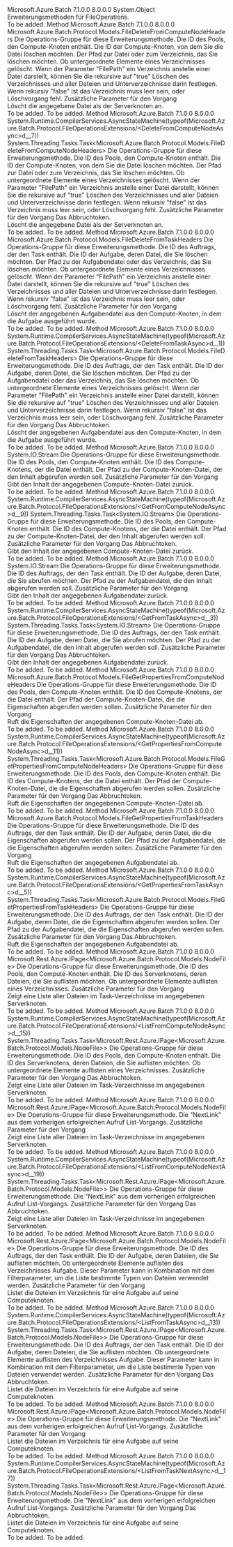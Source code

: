 <Type Name="FileOperationsExtensions" FullName="Microsoft.Azure.Batch.Protocol.FileOperationsExtensions">
  <TypeSignature Language="C#" Value="public static class FileOperationsExtensions" />
  <TypeSignature Language="ILAsm" Value=".class public auto ansi abstract sealed beforefieldinit FileOperationsExtensions extends System.Object" />
  <TypeSignature Language="DocId" Value="T:Microsoft.Azure.Batch.Protocol.FileOperationsExtensions" />
  <TypeSignature Language="VB.NET" Value="Public Module FileOperationsExtensions" />
  <TypeSignature Language="F#" Value="type FileOperationsExtensions = class" />
  <AssemblyInfo>
    <AssemblyName>Microsoft.Azure.Batch</AssemblyName>
    <AssemblyVersion>7.1.0.0</AssemblyVersion>
    <AssemblyVersion>8.0.0.0</AssemblyVersion>
  </AssemblyInfo>
  <Base>
    <BaseTypeName>System.Object</BaseTypeName>
  </Base>
  <Interfaces />
  <Docs>
    <summary>
            Erweiterungsmethoden für FileOperations.
            </summary>
    <remarks>To be added.</remarks>
  </Docs>
  <Members>
    <Member MemberName="DeleteFromComputeNode">
      <MemberSignature Language="C#" Value="public static Microsoft.Azure.Batch.Protocol.Models.FileDeleteFromComputeNodeHeaders DeleteFromComputeNode (this Microsoft.Azure.Batch.Protocol.IFileOperations operations, string poolId, string nodeId, string filePath, Nullable&lt;bool&gt; recursive = null, Microsoft.Azure.Batch.Protocol.Models.FileDeleteFromComputeNodeOptions fileDeleteFromComputeNodeOptions = null);" />
      <MemberSignature Language="ILAsm" Value=".method public static hidebysig class Microsoft.Azure.Batch.Protocol.Models.FileDeleteFromComputeNodeHeaders DeleteFromComputeNode(class Microsoft.Azure.Batch.Protocol.IFileOperations operations, string poolId, string nodeId, string filePath, valuetype System.Nullable`1&lt;bool&gt; recursive, class Microsoft.Azure.Batch.Protocol.Models.FileDeleteFromComputeNodeOptions fileDeleteFromComputeNodeOptions) cil managed" />
      <MemberSignature Language="DocId" Value="M:Microsoft.Azure.Batch.Protocol.FileOperationsExtensions.DeleteFromComputeNode(Microsoft.Azure.Batch.Protocol.IFileOperations,System.String,System.String,System.String,System.Nullable{System.Boolean},Microsoft.Azure.Batch.Protocol.Models.FileDeleteFromComputeNodeOptions)" />
      <MemberSignature Language="F#" Value="static member DeleteFromComputeNode : Microsoft.Azure.Batch.Protocol.IFileOperations * string * string * string * Nullable&lt;bool&gt; * Microsoft.Azure.Batch.Protocol.Models.FileDeleteFromComputeNodeOptions -&gt; Microsoft.Azure.Batch.Protocol.Models.FileDeleteFromComputeNodeHeaders" Usage="Microsoft.Azure.Batch.Protocol.FileOperationsExtensions.DeleteFromComputeNode (operations, poolId, nodeId, filePath, recursive, fileDeleteFromComputeNodeOptions)" />
      <MemberType>Method</MemberType>
      <AssemblyInfo>
        <AssemblyName>Microsoft.Azure.Batch</AssemblyName>
        <AssemblyVersion>7.1.0.0</AssemblyVersion>
        <AssemblyVersion>8.0.0.0</AssemblyVersion>
      </AssemblyInfo>
      <ReturnValue>
        <ReturnType>Microsoft.Azure.Batch.Protocol.Models.FileDeleteFromComputeNodeHeaders</ReturnType>
      </ReturnValue>
      <Parameters>
        <Parameter Name="operations" Type="Microsoft.Azure.Batch.Protocol.IFileOperations" RefType="this" />
        <Parameter Name="poolId" Type="System.String" />
        <Parameter Name="nodeId" Type="System.String" />
        <Parameter Name="filePath" Type="System.String" />
        <Parameter Name="recursive" Type="System.Nullable&lt;System.Boolean&gt;" />
        <Parameter Name="fileDeleteFromComputeNodeOptions" Type="Microsoft.Azure.Batch.Protocol.Models.FileDeleteFromComputeNodeOptions" />
      </Parameters>
      <Docs>
        <param name="operations">
            Die Operations-Gruppe für diese Erweiterungsmethode.
            </param>
        <param name="poolId">
            Die ID des Pools, den Compute-Knoten enthält.
            </param>
        <param name="nodeId">
            Die ID der Compute-Knoten, von dem Sie die Datei löschen möchten.
            </param>
        <param name="filePath">
            Der Pfad zur Datei oder zum Verzeichnis, das Sie löschen möchten.
            </param>
        <param name="recursive">
            Ob untergeordnete Elemente eines Verzeichnisses gelöscht. Wenn der Parameter "FilePath" ein Verzeichnis anstelle einer Datei darstellt, können Sie die rekursive auf "true" Löschen des Verzeichnisses und aller Dateien und Unterverzeichnisse darin festlegen. Wenn rekursiv "false" ist das Verzeichnis muss leer sein, oder Löschvorgang fehl.
            </param>
        <param name="fileDeleteFromComputeNodeOptions">
            Zusätzliche Parameter für den Vorgang
            </param>
        <summary>
            Löscht die angegebene Datei als der Serverknoten an.
            </summary>
        <returns>To be added.</returns>
        <remarks>To be added.</remarks>
      </Docs>
    </Member>
    <Member MemberName="DeleteFromComputeNodeAsync">
      <MemberSignature Language="C#" Value="public static System.Threading.Tasks.Task&lt;Microsoft.Azure.Batch.Protocol.Models.FileDeleteFromComputeNodeHeaders&gt; DeleteFromComputeNodeAsync (this Microsoft.Azure.Batch.Protocol.IFileOperations operations, string poolId, string nodeId, string filePath, Nullable&lt;bool&gt; recursive = null, Microsoft.Azure.Batch.Protocol.Models.FileDeleteFromComputeNodeOptions fileDeleteFromComputeNodeOptions = null, System.Threading.CancellationToken cancellationToken = null);" />
      <MemberSignature Language="ILAsm" Value=".method public static hidebysig class System.Threading.Tasks.Task`1&lt;class Microsoft.Azure.Batch.Protocol.Models.FileDeleteFromComputeNodeHeaders&gt; DeleteFromComputeNodeAsync(class Microsoft.Azure.Batch.Protocol.IFileOperations operations, string poolId, string nodeId, string filePath, valuetype System.Nullable`1&lt;bool&gt; recursive, class Microsoft.Azure.Batch.Protocol.Models.FileDeleteFromComputeNodeOptions fileDeleteFromComputeNodeOptions, valuetype System.Threading.CancellationToken cancellationToken) cil managed" />
      <MemberSignature Language="DocId" Value="M:Microsoft.Azure.Batch.Protocol.FileOperationsExtensions.DeleteFromComputeNodeAsync(Microsoft.Azure.Batch.Protocol.IFileOperations,System.String,System.String,System.String,System.Nullable{System.Boolean},Microsoft.Azure.Batch.Protocol.Models.FileDeleteFromComputeNodeOptions,System.Threading.CancellationToken)" />
      <MemberSignature Language="F#" Value="static member DeleteFromComputeNodeAsync : Microsoft.Azure.Batch.Protocol.IFileOperations * string * string * string * Nullable&lt;bool&gt; * Microsoft.Azure.Batch.Protocol.Models.FileDeleteFromComputeNodeOptions * System.Threading.CancellationToken -&gt; System.Threading.Tasks.Task&lt;Microsoft.Azure.Batch.Protocol.Models.FileDeleteFromComputeNodeHeaders&gt;" Usage="Microsoft.Azure.Batch.Protocol.FileOperationsExtensions.DeleteFromComputeNodeAsync (operations, poolId, nodeId, filePath, recursive, fileDeleteFromComputeNodeOptions, cancellationToken)" />
      <MemberType>Method</MemberType>
      <AssemblyInfo>
        <AssemblyName>Microsoft.Azure.Batch</AssemblyName>
        <AssemblyVersion>7.1.0.0</AssemblyVersion>
        <AssemblyVersion>8.0.0.0</AssemblyVersion>
      </AssemblyInfo>
      <Attributes>
        <Attribute>
          <AttributeName>System.Runtime.CompilerServices.AsyncStateMachine(typeof(Microsoft.Azure.Batch.Protocol.FileOperationsExtensions/&lt;DeleteFromComputeNodeAsync&gt;d__7))</AttributeName>
        </Attribute>
      </Attributes>
      <ReturnValue>
        <ReturnType>System.Threading.Tasks.Task&lt;Microsoft.Azure.Batch.Protocol.Models.FileDeleteFromComputeNodeHeaders&gt;</ReturnType>
      </ReturnValue>
      <Parameters>
        <Parameter Name="operations" Type="Microsoft.Azure.Batch.Protocol.IFileOperations" RefType="this" />
        <Parameter Name="poolId" Type="System.String" />
        <Parameter Name="nodeId" Type="System.String" />
        <Parameter Name="filePath" Type="System.String" />
        <Parameter Name="recursive" Type="System.Nullable&lt;System.Boolean&gt;" />
        <Parameter Name="fileDeleteFromComputeNodeOptions" Type="Microsoft.Azure.Batch.Protocol.Models.FileDeleteFromComputeNodeOptions" />
        <Parameter Name="cancellationToken" Type="System.Threading.CancellationToken" />
      </Parameters>
      <Docs>
        <param name="operations">
            Die Operations-Gruppe für diese Erweiterungsmethode.
            </param>
        <param name="poolId">
            Die ID des Pools, den Compute-Knoten enthält.
            </param>
        <param name="nodeId">
            Die ID der Compute-Knoten, von dem Sie die Datei löschen möchten.
            </param>
        <param name="filePath">
            Der Pfad zur Datei oder zum Verzeichnis, das Sie löschen möchten.
            </param>
        <param name="recursive">
            Ob untergeordnete Elemente eines Verzeichnisses gelöscht. Wenn der Parameter "FilePath" ein Verzeichnis anstelle einer Datei darstellt, können Sie die rekursive auf "true" Löschen des Verzeichnisses und aller Dateien und Unterverzeichnisse darin festlegen. Wenn rekursiv "false" ist das Verzeichnis muss leer sein, oder Löschvorgang fehl.
            </param>
        <param name="fileDeleteFromComputeNodeOptions">
            Zusätzliche Parameter für den Vorgang
            </param>
        <param name="cancellationToken">
            Das Abbruchtoken.
            </param>
        <summary>
            Löscht die angegebene Datei als der Serverknoten an.
            </summary>
        <returns>To be added.</returns>
        <remarks>To be added.</remarks>
      </Docs>
    </Member>
    <Member MemberName="DeleteFromTask">
      <MemberSignature Language="C#" Value="public static Microsoft.Azure.Batch.Protocol.Models.FileDeleteFromTaskHeaders DeleteFromTask (this Microsoft.Azure.Batch.Protocol.IFileOperations operations, string jobId, string taskId, string filePath, Nullable&lt;bool&gt; recursive = null, Microsoft.Azure.Batch.Protocol.Models.FileDeleteFromTaskOptions fileDeleteFromTaskOptions = null);" />
      <MemberSignature Language="ILAsm" Value=".method public static hidebysig class Microsoft.Azure.Batch.Protocol.Models.FileDeleteFromTaskHeaders DeleteFromTask(class Microsoft.Azure.Batch.Protocol.IFileOperations operations, string jobId, string taskId, string filePath, valuetype System.Nullable`1&lt;bool&gt; recursive, class Microsoft.Azure.Batch.Protocol.Models.FileDeleteFromTaskOptions fileDeleteFromTaskOptions) cil managed" />
      <MemberSignature Language="DocId" Value="M:Microsoft.Azure.Batch.Protocol.FileOperationsExtensions.DeleteFromTask(Microsoft.Azure.Batch.Protocol.IFileOperations,System.String,System.String,System.String,System.Nullable{System.Boolean},Microsoft.Azure.Batch.Protocol.Models.FileDeleteFromTaskOptions)" />
      <MemberSignature Language="F#" Value="static member DeleteFromTask : Microsoft.Azure.Batch.Protocol.IFileOperations * string * string * string * Nullable&lt;bool&gt; * Microsoft.Azure.Batch.Protocol.Models.FileDeleteFromTaskOptions -&gt; Microsoft.Azure.Batch.Protocol.Models.FileDeleteFromTaskHeaders" Usage="Microsoft.Azure.Batch.Protocol.FileOperationsExtensions.DeleteFromTask (operations, jobId, taskId, filePath, recursive, fileDeleteFromTaskOptions)" />
      <MemberType>Method</MemberType>
      <AssemblyInfo>
        <AssemblyName>Microsoft.Azure.Batch</AssemblyName>
        <AssemblyVersion>7.1.0.0</AssemblyVersion>
        <AssemblyVersion>8.0.0.0</AssemblyVersion>
      </AssemblyInfo>
      <ReturnValue>
        <ReturnType>Microsoft.Azure.Batch.Protocol.Models.FileDeleteFromTaskHeaders</ReturnType>
      </ReturnValue>
      <Parameters>
        <Parameter Name="operations" Type="Microsoft.Azure.Batch.Protocol.IFileOperations" RefType="this" />
        <Parameter Name="jobId" Type="System.String" />
        <Parameter Name="taskId" Type="System.String" />
        <Parameter Name="filePath" Type="System.String" />
        <Parameter Name="recursive" Type="System.Nullable&lt;System.Boolean&gt;" />
        <Parameter Name="fileDeleteFromTaskOptions" Type="Microsoft.Azure.Batch.Protocol.Models.FileDeleteFromTaskOptions" />
      </Parameters>
      <Docs>
        <param name="operations">
            Die Operations-Gruppe für diese Erweiterungsmethode.
            </param>
        <param name="jobId">
            Die ID des Auftrags, der den Task enthält.
            </param>
        <param name="taskId">
            Die ID der Aufgabe, deren Datei, die Sie löschen möchten.
            </param>
        <param name="filePath">
            Der Pfad zu der Aufgabendatei oder das Verzeichnis, das Sie löschen möchten.
            </param>
        <param name="recursive">
            Ob untergeordnete Elemente eines Verzeichnisses gelöscht. Wenn der Parameter "FilePath" ein Verzeichnis anstelle einer Datei darstellt, können Sie die rekursive auf "true" Löschen des Verzeichnisses und aller Dateien und Unterverzeichnisse darin festlegen. Wenn rekursiv "false" ist das Verzeichnis muss leer sein, oder Löschvorgang fehl.
            </param>
        <param name="fileDeleteFromTaskOptions">
            Zusätzliche Parameter für den Vorgang
            </param>
        <summary>
            Löscht der angegebenen Aufgabendatei aus den Compute-Knoten, in dem die Aufgabe ausgeführt wurde.
            </summary>
        <returns>To be added.</returns>
        <remarks>To be added.</remarks>
      </Docs>
    </Member>
    <Member MemberName="DeleteFromTaskAsync">
      <MemberSignature Language="C#" Value="public static System.Threading.Tasks.Task&lt;Microsoft.Azure.Batch.Protocol.Models.FileDeleteFromTaskHeaders&gt; DeleteFromTaskAsync (this Microsoft.Azure.Batch.Protocol.IFileOperations operations, string jobId, string taskId, string filePath, Nullable&lt;bool&gt; recursive = null, Microsoft.Azure.Batch.Protocol.Models.FileDeleteFromTaskOptions fileDeleteFromTaskOptions = null, System.Threading.CancellationToken cancellationToken = null);" />
      <MemberSignature Language="ILAsm" Value=".method public static hidebysig class System.Threading.Tasks.Task`1&lt;class Microsoft.Azure.Batch.Protocol.Models.FileDeleteFromTaskHeaders&gt; DeleteFromTaskAsync(class Microsoft.Azure.Batch.Protocol.IFileOperations operations, string jobId, string taskId, string filePath, valuetype System.Nullable`1&lt;bool&gt; recursive, class Microsoft.Azure.Batch.Protocol.Models.FileDeleteFromTaskOptions fileDeleteFromTaskOptions, valuetype System.Threading.CancellationToken cancellationToken) cil managed" />
      <MemberSignature Language="DocId" Value="M:Microsoft.Azure.Batch.Protocol.FileOperationsExtensions.DeleteFromTaskAsync(Microsoft.Azure.Batch.Protocol.IFileOperations,System.String,System.String,System.String,System.Nullable{System.Boolean},Microsoft.Azure.Batch.Protocol.Models.FileDeleteFromTaskOptions,System.Threading.CancellationToken)" />
      <MemberSignature Language="F#" Value="static member DeleteFromTaskAsync : Microsoft.Azure.Batch.Protocol.IFileOperations * string * string * string * Nullable&lt;bool&gt; * Microsoft.Azure.Batch.Protocol.Models.FileDeleteFromTaskOptions * System.Threading.CancellationToken -&gt; System.Threading.Tasks.Task&lt;Microsoft.Azure.Batch.Protocol.Models.FileDeleteFromTaskHeaders&gt;" Usage="Microsoft.Azure.Batch.Protocol.FileOperationsExtensions.DeleteFromTaskAsync (operations, jobId, taskId, filePath, recursive, fileDeleteFromTaskOptions, cancellationToken)" />
      <MemberType>Method</MemberType>
      <AssemblyInfo>
        <AssemblyName>Microsoft.Azure.Batch</AssemblyName>
        <AssemblyVersion>7.1.0.0</AssemblyVersion>
        <AssemblyVersion>8.0.0.0</AssemblyVersion>
      </AssemblyInfo>
      <Attributes>
        <Attribute>
          <AttributeName>System.Runtime.CompilerServices.AsyncStateMachine(typeof(Microsoft.Azure.Batch.Protocol.FileOperationsExtensions/&lt;DeleteFromTaskAsync&gt;d__1))</AttributeName>
        </Attribute>
      </Attributes>
      <ReturnValue>
        <ReturnType>System.Threading.Tasks.Task&lt;Microsoft.Azure.Batch.Protocol.Models.FileDeleteFromTaskHeaders&gt;</ReturnType>
      </ReturnValue>
      <Parameters>
        <Parameter Name="operations" Type="Microsoft.Azure.Batch.Protocol.IFileOperations" RefType="this" />
        <Parameter Name="jobId" Type="System.String" />
        <Parameter Name="taskId" Type="System.String" />
        <Parameter Name="filePath" Type="System.String" />
        <Parameter Name="recursive" Type="System.Nullable&lt;System.Boolean&gt;" />
        <Parameter Name="fileDeleteFromTaskOptions" Type="Microsoft.Azure.Batch.Protocol.Models.FileDeleteFromTaskOptions" />
        <Parameter Name="cancellationToken" Type="System.Threading.CancellationToken" />
      </Parameters>
      <Docs>
        <param name="operations">
            Die Operations-Gruppe für diese Erweiterungsmethode.
            </param>
        <param name="jobId">
            Die ID des Auftrags, der den Task enthält.
            </param>
        <param name="taskId">
            Die ID der Aufgabe, deren Datei, die Sie löschen möchten.
            </param>
        <param name="filePath">
            Der Pfad zu der Aufgabendatei oder das Verzeichnis, das Sie löschen möchten.
            </param>
        <param name="recursive">
            Ob untergeordnete Elemente eines Verzeichnisses gelöscht. Wenn der Parameter "FilePath" ein Verzeichnis anstelle einer Datei darstellt, können Sie die rekursive auf "true" Löschen des Verzeichnisses und aller Dateien und Unterverzeichnisse darin festlegen. Wenn rekursiv "false" ist das Verzeichnis muss leer sein, oder Löschvorgang fehl.
            </param>
        <param name="fileDeleteFromTaskOptions">
            Zusätzliche Parameter für den Vorgang
            </param>
        <param name="cancellationToken">
            Das Abbruchtoken.
            </param>
        <summary>
            Löscht der angegebenen Aufgabendatei aus den Compute-Knoten, in dem die Aufgabe ausgeführt wurde.
            </summary>
        <returns>To be added.</returns>
        <remarks>To be added.</remarks>
      </Docs>
    </Member>
    <Member MemberName="GetFromComputeNode">
      <MemberSignature Language="C#" Value="public static System.IO.Stream GetFromComputeNode (this Microsoft.Azure.Batch.Protocol.IFileOperations operations, string poolId, string nodeId, string filePath, Microsoft.Azure.Batch.Protocol.Models.FileGetFromComputeNodeOptions fileGetFromComputeNodeOptions = null);" />
      <MemberSignature Language="ILAsm" Value=".method public static hidebysig class System.IO.Stream GetFromComputeNode(class Microsoft.Azure.Batch.Protocol.IFileOperations operations, string poolId, string nodeId, string filePath, class Microsoft.Azure.Batch.Protocol.Models.FileGetFromComputeNodeOptions fileGetFromComputeNodeOptions) cil managed" />
      <MemberSignature Language="DocId" Value="M:Microsoft.Azure.Batch.Protocol.FileOperationsExtensions.GetFromComputeNode(Microsoft.Azure.Batch.Protocol.IFileOperations,System.String,System.String,System.String,Microsoft.Azure.Batch.Protocol.Models.FileGetFromComputeNodeOptions)" />
      <MemberSignature Language="F#" Value="static member GetFromComputeNode : Microsoft.Azure.Batch.Protocol.IFileOperations * string * string * string * Microsoft.Azure.Batch.Protocol.Models.FileGetFromComputeNodeOptions -&gt; System.IO.Stream" Usage="Microsoft.Azure.Batch.Protocol.FileOperationsExtensions.GetFromComputeNode (operations, poolId, nodeId, filePath, fileGetFromComputeNodeOptions)" />
      <MemberType>Method</MemberType>
      <AssemblyInfo>
        <AssemblyName>Microsoft.Azure.Batch</AssemblyName>
        <AssemblyVersion>7.1.0.0</AssemblyVersion>
        <AssemblyVersion>8.0.0.0</AssemblyVersion>
      </AssemblyInfo>
      <ReturnValue>
        <ReturnType>System.IO.Stream</ReturnType>
      </ReturnValue>
      <Parameters>
        <Parameter Name="operations" Type="Microsoft.Azure.Batch.Protocol.IFileOperations" RefType="this" />
        <Parameter Name="poolId" Type="System.String" />
        <Parameter Name="nodeId" Type="System.String" />
        <Parameter Name="filePath" Type="System.String" />
        <Parameter Name="fileGetFromComputeNodeOptions" Type="Microsoft.Azure.Batch.Protocol.Models.FileGetFromComputeNodeOptions" />
      </Parameters>
      <Docs>
        <param name="operations">
            Die Operations-Gruppe für diese Erweiterungsmethode.
            </param>
        <param name="poolId">
            Die ID des Pools, den Compute-Knoten enthält.
            </param>
        <param name="nodeId">
            Die ID des Compute-Knotens, der die Datei enthält.
            </param>
        <param name="filePath">
            Der Pfad zu der Compute-Knoten-Datei, der den Inhalt abgerufen werden soll.
            </param>
        <param name="fileGetFromComputeNodeOptions">
            Zusätzliche Parameter für den Vorgang
            </param>
        <summary>
            Gibt den Inhalt der angegebenen Compute-Knoten-Datei zurück.
            </summary>
        <returns>To be added.</returns>
        <remarks>To be added.</remarks>
      </Docs>
    </Member>
    <Member MemberName="GetFromComputeNodeAsync">
      <MemberSignature Language="C#" Value="public static System.Threading.Tasks.Task&lt;System.IO.Stream&gt; GetFromComputeNodeAsync (this Microsoft.Azure.Batch.Protocol.IFileOperations operations, string poolId, string nodeId, string filePath, Microsoft.Azure.Batch.Protocol.Models.FileGetFromComputeNodeOptions fileGetFromComputeNodeOptions = null, System.Threading.CancellationToken cancellationToken = null);" />
      <MemberSignature Language="ILAsm" Value=".method public static hidebysig class System.Threading.Tasks.Task`1&lt;class System.IO.Stream&gt; GetFromComputeNodeAsync(class Microsoft.Azure.Batch.Protocol.IFileOperations operations, string poolId, string nodeId, string filePath, class Microsoft.Azure.Batch.Protocol.Models.FileGetFromComputeNodeOptions fileGetFromComputeNodeOptions, valuetype System.Threading.CancellationToken cancellationToken) cil managed" />
      <MemberSignature Language="DocId" Value="M:Microsoft.Azure.Batch.Protocol.FileOperationsExtensions.GetFromComputeNodeAsync(Microsoft.Azure.Batch.Protocol.IFileOperations,System.String,System.String,System.String,Microsoft.Azure.Batch.Protocol.Models.FileGetFromComputeNodeOptions,System.Threading.CancellationToken)" />
      <MemberSignature Language="F#" Value="static member GetFromComputeNodeAsync : Microsoft.Azure.Batch.Protocol.IFileOperations * string * string * string * Microsoft.Azure.Batch.Protocol.Models.FileGetFromComputeNodeOptions * System.Threading.CancellationToken -&gt; System.Threading.Tasks.Task&lt;System.IO.Stream&gt;" Usage="Microsoft.Azure.Batch.Protocol.FileOperationsExtensions.GetFromComputeNodeAsync (operations, poolId, nodeId, filePath, fileGetFromComputeNodeOptions, cancellationToken)" />
      <MemberType>Method</MemberType>
      <AssemblyInfo>
        <AssemblyName>Microsoft.Azure.Batch</AssemblyName>
        <AssemblyVersion>7.1.0.0</AssemblyVersion>
        <AssemblyVersion>8.0.0.0</AssemblyVersion>
      </AssemblyInfo>
      <Attributes>
        <Attribute>
          <AttributeName>System.Runtime.CompilerServices.AsyncStateMachine(typeof(Microsoft.Azure.Batch.Protocol.FileOperationsExtensions/&lt;GetFromComputeNodeAsync&gt;d__9))</AttributeName>
        </Attribute>
      </Attributes>
      <ReturnValue>
        <ReturnType>System.Threading.Tasks.Task&lt;System.IO.Stream&gt;</ReturnType>
      </ReturnValue>
      <Parameters>
        <Parameter Name="operations" Type="Microsoft.Azure.Batch.Protocol.IFileOperations" RefType="this" />
        <Parameter Name="poolId" Type="System.String" />
        <Parameter Name="nodeId" Type="System.String" />
        <Parameter Name="filePath" Type="System.String" />
        <Parameter Name="fileGetFromComputeNodeOptions" Type="Microsoft.Azure.Batch.Protocol.Models.FileGetFromComputeNodeOptions" />
        <Parameter Name="cancellationToken" Type="System.Threading.CancellationToken" />
      </Parameters>
      <Docs>
        <param name="operations">
            Die Operations-Gruppe für diese Erweiterungsmethode.
            </param>
        <param name="poolId">
            Die ID des Pools, den Compute-Knoten enthält.
            </param>
        <param name="nodeId">
            Die ID des Compute-Knotens, der die Datei enthält.
            </param>
        <param name="filePath">
            Der Pfad zu der Compute-Knoten-Datei, der den Inhalt abgerufen werden soll.
            </param>
        <param name="fileGetFromComputeNodeOptions">
            Zusätzliche Parameter für den Vorgang
            </param>
        <param name="cancellationToken">
            Das Abbruchtoken.
            </param>
        <summary>
            Gibt den Inhalt der angegebenen Compute-Knoten-Datei zurück.
            </summary>
        <returns>To be added.</returns>
        <remarks>To be added.</remarks>
      </Docs>
    </Member>
    <Member MemberName="GetFromTask">
      <MemberSignature Language="C#" Value="public static System.IO.Stream GetFromTask (this Microsoft.Azure.Batch.Protocol.IFileOperations operations, string jobId, string taskId, string filePath, Microsoft.Azure.Batch.Protocol.Models.FileGetFromTaskOptions fileGetFromTaskOptions = null);" />
      <MemberSignature Language="ILAsm" Value=".method public static hidebysig class System.IO.Stream GetFromTask(class Microsoft.Azure.Batch.Protocol.IFileOperations operations, string jobId, string taskId, string filePath, class Microsoft.Azure.Batch.Protocol.Models.FileGetFromTaskOptions fileGetFromTaskOptions) cil managed" />
      <MemberSignature Language="DocId" Value="M:Microsoft.Azure.Batch.Protocol.FileOperationsExtensions.GetFromTask(Microsoft.Azure.Batch.Protocol.IFileOperations,System.String,System.String,System.String,Microsoft.Azure.Batch.Protocol.Models.FileGetFromTaskOptions)" />
      <MemberSignature Language="F#" Value="static member GetFromTask : Microsoft.Azure.Batch.Protocol.IFileOperations * string * string * string * Microsoft.Azure.Batch.Protocol.Models.FileGetFromTaskOptions -&gt; System.IO.Stream" Usage="Microsoft.Azure.Batch.Protocol.FileOperationsExtensions.GetFromTask (operations, jobId, taskId, filePath, fileGetFromTaskOptions)" />
      <MemberType>Method</MemberType>
      <AssemblyInfo>
        <AssemblyName>Microsoft.Azure.Batch</AssemblyName>
        <AssemblyVersion>7.1.0.0</AssemblyVersion>
        <AssemblyVersion>8.0.0.0</AssemblyVersion>
      </AssemblyInfo>
      <ReturnValue>
        <ReturnType>System.IO.Stream</ReturnType>
      </ReturnValue>
      <Parameters>
        <Parameter Name="operations" Type="Microsoft.Azure.Batch.Protocol.IFileOperations" RefType="this" />
        <Parameter Name="jobId" Type="System.String" />
        <Parameter Name="taskId" Type="System.String" />
        <Parameter Name="filePath" Type="System.String" />
        <Parameter Name="fileGetFromTaskOptions" Type="Microsoft.Azure.Batch.Protocol.Models.FileGetFromTaskOptions" />
      </Parameters>
      <Docs>
        <param name="operations">
            Die Operations-Gruppe für diese Erweiterungsmethode.
            </param>
        <param name="jobId">
            Die ID des Auftrags, der den Task enthält.
            </param>
        <param name="taskId">
            Die ID der Aufgabe, deren Datei, die Sie abrufen möchten.
            </param>
        <param name="filePath">
            Der Pfad zu der Aufgabendatei, die den Inhalt abgerufen werden soll.
            </param>
        <param name="fileGetFromTaskOptions">
            Zusätzliche Parameter für den Vorgang
            </param>
        <summary>
            Gibt den Inhalt der angegebenen Aufgabendatei zurück.
            </summary>
        <returns>To be added.</returns>
        <remarks>To be added.</remarks>
      </Docs>
    </Member>
    <Member MemberName="GetFromTaskAsync">
      <MemberSignature Language="C#" Value="public static System.Threading.Tasks.Task&lt;System.IO.Stream&gt; GetFromTaskAsync (this Microsoft.Azure.Batch.Protocol.IFileOperations operations, string jobId, string taskId, string filePath, Microsoft.Azure.Batch.Protocol.Models.FileGetFromTaskOptions fileGetFromTaskOptions = null, System.Threading.CancellationToken cancellationToken = null);" />
      <MemberSignature Language="ILAsm" Value=".method public static hidebysig class System.Threading.Tasks.Task`1&lt;class System.IO.Stream&gt; GetFromTaskAsync(class Microsoft.Azure.Batch.Protocol.IFileOperations operations, string jobId, string taskId, string filePath, class Microsoft.Azure.Batch.Protocol.Models.FileGetFromTaskOptions fileGetFromTaskOptions, valuetype System.Threading.CancellationToken cancellationToken) cil managed" />
      <MemberSignature Language="DocId" Value="M:Microsoft.Azure.Batch.Protocol.FileOperationsExtensions.GetFromTaskAsync(Microsoft.Azure.Batch.Protocol.IFileOperations,System.String,System.String,System.String,Microsoft.Azure.Batch.Protocol.Models.FileGetFromTaskOptions,System.Threading.CancellationToken)" />
      <MemberSignature Language="F#" Value="static member GetFromTaskAsync : Microsoft.Azure.Batch.Protocol.IFileOperations * string * string * string * Microsoft.Azure.Batch.Protocol.Models.FileGetFromTaskOptions * System.Threading.CancellationToken -&gt; System.Threading.Tasks.Task&lt;System.IO.Stream&gt;" Usage="Microsoft.Azure.Batch.Protocol.FileOperationsExtensions.GetFromTaskAsync (operations, jobId, taskId, filePath, fileGetFromTaskOptions, cancellationToken)" />
      <MemberType>Method</MemberType>
      <AssemblyInfo>
        <AssemblyName>Microsoft.Azure.Batch</AssemblyName>
        <AssemblyVersion>7.1.0.0</AssemblyVersion>
        <AssemblyVersion>8.0.0.0</AssemblyVersion>
      </AssemblyInfo>
      <Attributes>
        <Attribute>
          <AttributeName>System.Runtime.CompilerServices.AsyncStateMachine(typeof(Microsoft.Azure.Batch.Protocol.FileOperationsExtensions/&lt;GetFromTaskAsync&gt;d__3))</AttributeName>
        </Attribute>
      </Attributes>
      <ReturnValue>
        <ReturnType>System.Threading.Tasks.Task&lt;System.IO.Stream&gt;</ReturnType>
      </ReturnValue>
      <Parameters>
        <Parameter Name="operations" Type="Microsoft.Azure.Batch.Protocol.IFileOperations" RefType="this" />
        <Parameter Name="jobId" Type="System.String" />
        <Parameter Name="taskId" Type="System.String" />
        <Parameter Name="filePath" Type="System.String" />
        <Parameter Name="fileGetFromTaskOptions" Type="Microsoft.Azure.Batch.Protocol.Models.FileGetFromTaskOptions" />
        <Parameter Name="cancellationToken" Type="System.Threading.CancellationToken" />
      </Parameters>
      <Docs>
        <param name="operations">
            Die Operations-Gruppe für diese Erweiterungsmethode.
            </param>
        <param name="jobId">
            Die ID des Auftrags, der den Task enthält.
            </param>
        <param name="taskId">
            Die ID der Aufgabe, deren Datei, die Sie abrufen möchten.
            </param>
        <param name="filePath">
            Der Pfad zu der Aufgabendatei, die den Inhalt abgerufen werden soll.
            </param>
        <param name="fileGetFromTaskOptions">
            Zusätzliche Parameter für den Vorgang
            </param>
        <param name="cancellationToken">
            Das Abbruchtoken.
            </param>
        <summary>
            Gibt den Inhalt der angegebenen Aufgabendatei zurück.
            </summary>
        <returns>To be added.</returns>
        <remarks>To be added.</remarks>
      </Docs>
    </Member>
    <Member MemberName="GetPropertiesFromComputeNode">
      <MemberSignature Language="C#" Value="public static Microsoft.Azure.Batch.Protocol.Models.FileGetPropertiesFromComputeNodeHeaders GetPropertiesFromComputeNode (this Microsoft.Azure.Batch.Protocol.IFileOperations operations, string poolId, string nodeId, string filePath, Microsoft.Azure.Batch.Protocol.Models.FileGetPropertiesFromComputeNodeOptions fileGetPropertiesFromComputeNodeOptions = null);" />
      <MemberSignature Language="ILAsm" Value=".method public static hidebysig class Microsoft.Azure.Batch.Protocol.Models.FileGetPropertiesFromComputeNodeHeaders GetPropertiesFromComputeNode(class Microsoft.Azure.Batch.Protocol.IFileOperations operations, string poolId, string nodeId, string filePath, class Microsoft.Azure.Batch.Protocol.Models.FileGetPropertiesFromComputeNodeOptions fileGetPropertiesFromComputeNodeOptions) cil managed" />
      <MemberSignature Language="DocId" Value="M:Microsoft.Azure.Batch.Protocol.FileOperationsExtensions.GetPropertiesFromComputeNode(Microsoft.Azure.Batch.Protocol.IFileOperations,System.String,System.String,System.String,Microsoft.Azure.Batch.Protocol.Models.FileGetPropertiesFromComputeNodeOptions)" />
      <MemberSignature Language="F#" Value="static member GetPropertiesFromComputeNode : Microsoft.Azure.Batch.Protocol.IFileOperations * string * string * string * Microsoft.Azure.Batch.Protocol.Models.FileGetPropertiesFromComputeNodeOptions -&gt; Microsoft.Azure.Batch.Protocol.Models.FileGetPropertiesFromComputeNodeHeaders" Usage="Microsoft.Azure.Batch.Protocol.FileOperationsExtensions.GetPropertiesFromComputeNode (operations, poolId, nodeId, filePath, fileGetPropertiesFromComputeNodeOptions)" />
      <MemberType>Method</MemberType>
      <AssemblyInfo>
        <AssemblyName>Microsoft.Azure.Batch</AssemblyName>
        <AssemblyVersion>7.1.0.0</AssemblyVersion>
        <AssemblyVersion>8.0.0.0</AssemblyVersion>
      </AssemblyInfo>
      <ReturnValue>
        <ReturnType>Microsoft.Azure.Batch.Protocol.Models.FileGetPropertiesFromComputeNodeHeaders</ReturnType>
      </ReturnValue>
      <Parameters>
        <Parameter Name="operations" Type="Microsoft.Azure.Batch.Protocol.IFileOperations" RefType="this" />
        <Parameter Name="poolId" Type="System.String" />
        <Parameter Name="nodeId" Type="System.String" />
        <Parameter Name="filePath" Type="System.String" />
        <Parameter Name="fileGetPropertiesFromComputeNodeOptions" Type="Microsoft.Azure.Batch.Protocol.Models.FileGetPropertiesFromComputeNodeOptions" />
      </Parameters>
      <Docs>
        <param name="operations">
            Die Operations-Gruppe für diese Erweiterungsmethode.
            </param>
        <param name="poolId">
            Die ID des Pools, den Compute-Knoten enthält.
            </param>
        <param name="nodeId">
            Die ID des Compute-Knotens, der die Datei enthält.
            </param>
        <param name="filePath">
            Der Pfad der Compute-Knoten-Datei, die die Eigenschaften abgerufen werden sollen.
            </param>
        <param name="fileGetPropertiesFromComputeNodeOptions">
            Zusätzliche Parameter für den Vorgang
            </param>
        <summary>
            Ruft die Eigenschaften der angegebenen Compute-Knoten-Datei ab.
            </summary>
        <returns>To be added.</returns>
        <remarks>To be added.</remarks>
      </Docs>
    </Member>
    <Member MemberName="GetPropertiesFromComputeNodeAsync">
      <MemberSignature Language="C#" Value="public static System.Threading.Tasks.Task&lt;Microsoft.Azure.Batch.Protocol.Models.FileGetPropertiesFromComputeNodeHeaders&gt; GetPropertiesFromComputeNodeAsync (this Microsoft.Azure.Batch.Protocol.IFileOperations operations, string poolId, string nodeId, string filePath, Microsoft.Azure.Batch.Protocol.Models.FileGetPropertiesFromComputeNodeOptions fileGetPropertiesFromComputeNodeOptions = null, System.Threading.CancellationToken cancellationToken = null);" />
      <MemberSignature Language="ILAsm" Value=".method public static hidebysig class System.Threading.Tasks.Task`1&lt;class Microsoft.Azure.Batch.Protocol.Models.FileGetPropertiesFromComputeNodeHeaders&gt; GetPropertiesFromComputeNodeAsync(class Microsoft.Azure.Batch.Protocol.IFileOperations operations, string poolId, string nodeId, string filePath, class Microsoft.Azure.Batch.Protocol.Models.FileGetPropertiesFromComputeNodeOptions fileGetPropertiesFromComputeNodeOptions, valuetype System.Threading.CancellationToken cancellationToken) cil managed" />
      <MemberSignature Language="DocId" Value="M:Microsoft.Azure.Batch.Protocol.FileOperationsExtensions.GetPropertiesFromComputeNodeAsync(Microsoft.Azure.Batch.Protocol.IFileOperations,System.String,System.String,System.String,Microsoft.Azure.Batch.Protocol.Models.FileGetPropertiesFromComputeNodeOptions,System.Threading.CancellationToken)" />
      <MemberSignature Language="F#" Value="static member GetPropertiesFromComputeNodeAsync : Microsoft.Azure.Batch.Protocol.IFileOperations * string * string * string * Microsoft.Azure.Batch.Protocol.Models.FileGetPropertiesFromComputeNodeOptions * System.Threading.CancellationToken -&gt; System.Threading.Tasks.Task&lt;Microsoft.Azure.Batch.Protocol.Models.FileGetPropertiesFromComputeNodeHeaders&gt;" Usage="Microsoft.Azure.Batch.Protocol.FileOperationsExtensions.GetPropertiesFromComputeNodeAsync (operations, poolId, nodeId, filePath, fileGetPropertiesFromComputeNodeOptions, cancellationToken)" />
      <MemberType>Method</MemberType>
      <AssemblyInfo>
        <AssemblyName>Microsoft.Azure.Batch</AssemblyName>
        <AssemblyVersion>7.1.0.0</AssemblyVersion>
        <AssemblyVersion>8.0.0.0</AssemblyVersion>
      </AssemblyInfo>
      <Attributes>
        <Attribute>
          <AttributeName>System.Runtime.CompilerServices.AsyncStateMachine(typeof(Microsoft.Azure.Batch.Protocol.FileOperationsExtensions/&lt;GetPropertiesFromComputeNodeAsync&gt;d__11))</AttributeName>
        </Attribute>
      </Attributes>
      <ReturnValue>
        <ReturnType>System.Threading.Tasks.Task&lt;Microsoft.Azure.Batch.Protocol.Models.FileGetPropertiesFromComputeNodeHeaders&gt;</ReturnType>
      </ReturnValue>
      <Parameters>
        <Parameter Name="operations" Type="Microsoft.Azure.Batch.Protocol.IFileOperations" RefType="this" />
        <Parameter Name="poolId" Type="System.String" />
        <Parameter Name="nodeId" Type="System.String" />
        <Parameter Name="filePath" Type="System.String" />
        <Parameter Name="fileGetPropertiesFromComputeNodeOptions" Type="Microsoft.Azure.Batch.Protocol.Models.FileGetPropertiesFromComputeNodeOptions" />
        <Parameter Name="cancellationToken" Type="System.Threading.CancellationToken" />
      </Parameters>
      <Docs>
        <param name="operations">
            Die Operations-Gruppe für diese Erweiterungsmethode.
            </param>
        <param name="poolId">
            Die ID des Pools, den Compute-Knoten enthält.
            </param>
        <param name="nodeId">
            Die ID des Compute-Knotens, der die Datei enthält.
            </param>
        <param name="filePath">
            Der Pfad der Compute-Knoten-Datei, die die Eigenschaften abgerufen werden sollen.
            </param>
        <param name="fileGetPropertiesFromComputeNodeOptions">
            Zusätzliche Parameter für den Vorgang
            </param>
        <param name="cancellationToken">
            Das Abbruchtoken.
            </param>
        <summary>
            Ruft die Eigenschaften der angegebenen Compute-Knoten-Datei ab.
            </summary>
        <returns>To be added.</returns>
        <remarks>To be added.</remarks>
      </Docs>
    </Member>
    <Member MemberName="GetPropertiesFromTask">
      <MemberSignature Language="C#" Value="public static Microsoft.Azure.Batch.Protocol.Models.FileGetPropertiesFromTaskHeaders GetPropertiesFromTask (this Microsoft.Azure.Batch.Protocol.IFileOperations operations, string jobId, string taskId, string filePath, Microsoft.Azure.Batch.Protocol.Models.FileGetPropertiesFromTaskOptions fileGetPropertiesFromTaskOptions = null);" />
      <MemberSignature Language="ILAsm" Value=".method public static hidebysig class Microsoft.Azure.Batch.Protocol.Models.FileGetPropertiesFromTaskHeaders GetPropertiesFromTask(class Microsoft.Azure.Batch.Protocol.IFileOperations operations, string jobId, string taskId, string filePath, class Microsoft.Azure.Batch.Protocol.Models.FileGetPropertiesFromTaskOptions fileGetPropertiesFromTaskOptions) cil managed" />
      <MemberSignature Language="DocId" Value="M:Microsoft.Azure.Batch.Protocol.FileOperationsExtensions.GetPropertiesFromTask(Microsoft.Azure.Batch.Protocol.IFileOperations,System.String,System.String,System.String,Microsoft.Azure.Batch.Protocol.Models.FileGetPropertiesFromTaskOptions)" />
      <MemberSignature Language="F#" Value="static member GetPropertiesFromTask : Microsoft.Azure.Batch.Protocol.IFileOperations * string * string * string * Microsoft.Azure.Batch.Protocol.Models.FileGetPropertiesFromTaskOptions -&gt; Microsoft.Azure.Batch.Protocol.Models.FileGetPropertiesFromTaskHeaders" Usage="Microsoft.Azure.Batch.Protocol.FileOperationsExtensions.GetPropertiesFromTask (operations, jobId, taskId, filePath, fileGetPropertiesFromTaskOptions)" />
      <MemberType>Method</MemberType>
      <AssemblyInfo>
        <AssemblyName>Microsoft.Azure.Batch</AssemblyName>
        <AssemblyVersion>7.1.0.0</AssemblyVersion>
        <AssemblyVersion>8.0.0.0</AssemblyVersion>
      </AssemblyInfo>
      <ReturnValue>
        <ReturnType>Microsoft.Azure.Batch.Protocol.Models.FileGetPropertiesFromTaskHeaders</ReturnType>
      </ReturnValue>
      <Parameters>
        <Parameter Name="operations" Type="Microsoft.Azure.Batch.Protocol.IFileOperations" RefType="this" />
        <Parameter Name="jobId" Type="System.String" />
        <Parameter Name="taskId" Type="System.String" />
        <Parameter Name="filePath" Type="System.String" />
        <Parameter Name="fileGetPropertiesFromTaskOptions" Type="Microsoft.Azure.Batch.Protocol.Models.FileGetPropertiesFromTaskOptions" />
      </Parameters>
      <Docs>
        <param name="operations">
            Die Operations-Gruppe für diese Erweiterungsmethode.
            </param>
        <param name="jobId">
            Die ID des Auftrags, der den Task enthält.
            </param>
        <param name="taskId">
            Die ID der Aufgabe, deren Datei, die die Eigenschaften abgerufen werden sollen.
            </param>
        <param name="filePath">
            Der Pfad zu der Aufgabendatei, die die Eigenschaften abgerufen werden sollen.
            </param>
        <param name="fileGetPropertiesFromTaskOptions">
            Zusätzliche Parameter für den Vorgang
            </param>
        <summary>
            Ruft die Eigenschaften der angegebenen Aufgabendatei ab.
            </summary>
        <returns>To be added.</returns>
        <remarks>To be added.</remarks>
      </Docs>
    </Member>
    <Member MemberName="GetPropertiesFromTaskAsync">
      <MemberSignature Language="C#" Value="public static System.Threading.Tasks.Task&lt;Microsoft.Azure.Batch.Protocol.Models.FileGetPropertiesFromTaskHeaders&gt; GetPropertiesFromTaskAsync (this Microsoft.Azure.Batch.Protocol.IFileOperations operations, string jobId, string taskId, string filePath, Microsoft.Azure.Batch.Protocol.Models.FileGetPropertiesFromTaskOptions fileGetPropertiesFromTaskOptions = null, System.Threading.CancellationToken cancellationToken = null);" />
      <MemberSignature Language="ILAsm" Value=".method public static hidebysig class System.Threading.Tasks.Task`1&lt;class Microsoft.Azure.Batch.Protocol.Models.FileGetPropertiesFromTaskHeaders&gt; GetPropertiesFromTaskAsync(class Microsoft.Azure.Batch.Protocol.IFileOperations operations, string jobId, string taskId, string filePath, class Microsoft.Azure.Batch.Protocol.Models.FileGetPropertiesFromTaskOptions fileGetPropertiesFromTaskOptions, valuetype System.Threading.CancellationToken cancellationToken) cil managed" />
      <MemberSignature Language="DocId" Value="M:Microsoft.Azure.Batch.Protocol.FileOperationsExtensions.GetPropertiesFromTaskAsync(Microsoft.Azure.Batch.Protocol.IFileOperations,System.String,System.String,System.String,Microsoft.Azure.Batch.Protocol.Models.FileGetPropertiesFromTaskOptions,System.Threading.CancellationToken)" />
      <MemberSignature Language="F#" Value="static member GetPropertiesFromTaskAsync : Microsoft.Azure.Batch.Protocol.IFileOperations * string * string * string * Microsoft.Azure.Batch.Protocol.Models.FileGetPropertiesFromTaskOptions * System.Threading.CancellationToken -&gt; System.Threading.Tasks.Task&lt;Microsoft.Azure.Batch.Protocol.Models.FileGetPropertiesFromTaskHeaders&gt;" Usage="Microsoft.Azure.Batch.Protocol.FileOperationsExtensions.GetPropertiesFromTaskAsync (operations, jobId, taskId, filePath, fileGetPropertiesFromTaskOptions, cancellationToken)" />
      <MemberType>Method</MemberType>
      <AssemblyInfo>
        <AssemblyName>Microsoft.Azure.Batch</AssemblyName>
        <AssemblyVersion>7.1.0.0</AssemblyVersion>
        <AssemblyVersion>8.0.0.0</AssemblyVersion>
      </AssemblyInfo>
      <Attributes>
        <Attribute>
          <AttributeName>System.Runtime.CompilerServices.AsyncStateMachine(typeof(Microsoft.Azure.Batch.Protocol.FileOperationsExtensions/&lt;GetPropertiesFromTaskAsync&gt;d__5))</AttributeName>
        </Attribute>
      </Attributes>
      <ReturnValue>
        <ReturnType>System.Threading.Tasks.Task&lt;Microsoft.Azure.Batch.Protocol.Models.FileGetPropertiesFromTaskHeaders&gt;</ReturnType>
      </ReturnValue>
      <Parameters>
        <Parameter Name="operations" Type="Microsoft.Azure.Batch.Protocol.IFileOperations" RefType="this" />
        <Parameter Name="jobId" Type="System.String" />
        <Parameter Name="taskId" Type="System.String" />
        <Parameter Name="filePath" Type="System.String" />
        <Parameter Name="fileGetPropertiesFromTaskOptions" Type="Microsoft.Azure.Batch.Protocol.Models.FileGetPropertiesFromTaskOptions" />
        <Parameter Name="cancellationToken" Type="System.Threading.CancellationToken" />
      </Parameters>
      <Docs>
        <param name="operations">
            Die Operations-Gruppe für diese Erweiterungsmethode.
            </param>
        <param name="jobId">
            Die ID des Auftrags, der den Task enthält.
            </param>
        <param name="taskId">
            Die ID der Aufgabe, deren Datei, die die Eigenschaften abgerufen werden sollen.
            </param>
        <param name="filePath">
            Der Pfad zu der Aufgabendatei, die die Eigenschaften abgerufen werden sollen.
            </param>
        <param name="fileGetPropertiesFromTaskOptions">
            Zusätzliche Parameter für den Vorgang
            </param>
        <param name="cancellationToken">
            Das Abbruchtoken.
            </param>
        <summary>
            Ruft die Eigenschaften der angegebenen Aufgabendatei ab.
            </summary>
        <returns>To be added.</returns>
        <remarks>To be added.</remarks>
      </Docs>
    </Member>
    <Member MemberName="ListFromComputeNode">
      <MemberSignature Language="C#" Value="public static Microsoft.Rest.Azure.IPage&lt;Microsoft.Azure.Batch.Protocol.Models.NodeFile&gt; ListFromComputeNode (this Microsoft.Azure.Batch.Protocol.IFileOperations operations, string poolId, string nodeId, Nullable&lt;bool&gt; recursive = null, Microsoft.Azure.Batch.Protocol.Models.FileListFromComputeNodeOptions fileListFromComputeNodeOptions = null);" />
      <MemberSignature Language="ILAsm" Value=".method public static hidebysig class Microsoft.Rest.Azure.IPage`1&lt;class Microsoft.Azure.Batch.Protocol.Models.NodeFile&gt; ListFromComputeNode(class Microsoft.Azure.Batch.Protocol.IFileOperations operations, string poolId, string nodeId, valuetype System.Nullable`1&lt;bool&gt; recursive, class Microsoft.Azure.Batch.Protocol.Models.FileListFromComputeNodeOptions fileListFromComputeNodeOptions) cil managed" />
      <MemberSignature Language="DocId" Value="M:Microsoft.Azure.Batch.Protocol.FileOperationsExtensions.ListFromComputeNode(Microsoft.Azure.Batch.Protocol.IFileOperations,System.String,System.String,System.Nullable{System.Boolean},Microsoft.Azure.Batch.Protocol.Models.FileListFromComputeNodeOptions)" />
      <MemberSignature Language="F#" Value="static member ListFromComputeNode : Microsoft.Azure.Batch.Protocol.IFileOperations * string * string * Nullable&lt;bool&gt; * Microsoft.Azure.Batch.Protocol.Models.FileListFromComputeNodeOptions -&gt; Microsoft.Rest.Azure.IPage&lt;Microsoft.Azure.Batch.Protocol.Models.NodeFile&gt;" Usage="Microsoft.Azure.Batch.Protocol.FileOperationsExtensions.ListFromComputeNode (operations, poolId, nodeId, recursive, fileListFromComputeNodeOptions)" />
      <MemberType>Method</MemberType>
      <AssemblyInfo>
        <AssemblyName>Microsoft.Azure.Batch</AssemblyName>
        <AssemblyVersion>7.1.0.0</AssemblyVersion>
        <AssemblyVersion>8.0.0.0</AssemblyVersion>
      </AssemblyInfo>
      <ReturnValue>
        <ReturnType>Microsoft.Rest.Azure.IPage&lt;Microsoft.Azure.Batch.Protocol.Models.NodeFile&gt;</ReturnType>
      </ReturnValue>
      <Parameters>
        <Parameter Name="operations" Type="Microsoft.Azure.Batch.Protocol.IFileOperations" RefType="this" />
        <Parameter Name="poolId" Type="System.String" />
        <Parameter Name="nodeId" Type="System.String" />
        <Parameter Name="recursive" Type="System.Nullable&lt;System.Boolean&gt;" />
        <Parameter Name="fileListFromComputeNodeOptions" Type="Microsoft.Azure.Batch.Protocol.Models.FileListFromComputeNodeOptions" />
      </Parameters>
      <Docs>
        <param name="operations">
            Die Operations-Gruppe für diese Erweiterungsmethode.
            </param>
        <param name="poolId">
            Die ID des Pools, den Compute-Knoten enthält.
            </param>
        <param name="nodeId">
            Die ID des Serverknotens, deren Dateien, die Sie auflisten möchten.
            </param>
        <param name="recursive">
            Ob untergeordnete Elemente auflisten eines Verzeichnisses.
            </param>
        <param name="fileListFromComputeNodeOptions">
            Zusätzliche Parameter für den Vorgang
            </param>
        <summary>
            Zeigt eine Liste aller Dateien im Task-Verzeichnisse im angegebenen Serverknoten.
            </summary>
        <returns>To be added.</returns>
        <remarks>To be added.</remarks>
      </Docs>
    </Member>
    <Member MemberName="ListFromComputeNodeAsync">
      <MemberSignature Language="C#" Value="public static System.Threading.Tasks.Task&lt;Microsoft.Rest.Azure.IPage&lt;Microsoft.Azure.Batch.Protocol.Models.NodeFile&gt;&gt; ListFromComputeNodeAsync (this Microsoft.Azure.Batch.Protocol.IFileOperations operations, string poolId, string nodeId, Nullable&lt;bool&gt; recursive = null, Microsoft.Azure.Batch.Protocol.Models.FileListFromComputeNodeOptions fileListFromComputeNodeOptions = null, System.Threading.CancellationToken cancellationToken = null);" />
      <MemberSignature Language="ILAsm" Value=".method public static hidebysig class System.Threading.Tasks.Task`1&lt;class Microsoft.Rest.Azure.IPage`1&lt;class Microsoft.Azure.Batch.Protocol.Models.NodeFile&gt;&gt; ListFromComputeNodeAsync(class Microsoft.Azure.Batch.Protocol.IFileOperations operations, string poolId, string nodeId, valuetype System.Nullable`1&lt;bool&gt; recursive, class Microsoft.Azure.Batch.Protocol.Models.FileListFromComputeNodeOptions fileListFromComputeNodeOptions, valuetype System.Threading.CancellationToken cancellationToken) cil managed" />
      <MemberSignature Language="DocId" Value="M:Microsoft.Azure.Batch.Protocol.FileOperationsExtensions.ListFromComputeNodeAsync(Microsoft.Azure.Batch.Protocol.IFileOperations,System.String,System.String,System.Nullable{System.Boolean},Microsoft.Azure.Batch.Protocol.Models.FileListFromComputeNodeOptions,System.Threading.CancellationToken)" />
      <MemberSignature Language="F#" Value="static member ListFromComputeNodeAsync : Microsoft.Azure.Batch.Protocol.IFileOperations * string * string * Nullable&lt;bool&gt; * Microsoft.Azure.Batch.Protocol.Models.FileListFromComputeNodeOptions * System.Threading.CancellationToken -&gt; System.Threading.Tasks.Task&lt;Microsoft.Rest.Azure.IPage&lt;Microsoft.Azure.Batch.Protocol.Models.NodeFile&gt;&gt;" Usage="Microsoft.Azure.Batch.Protocol.FileOperationsExtensions.ListFromComputeNodeAsync (operations, poolId, nodeId, recursive, fileListFromComputeNodeOptions, cancellationToken)" />
      <MemberType>Method</MemberType>
      <AssemblyInfo>
        <AssemblyName>Microsoft.Azure.Batch</AssemblyName>
        <AssemblyVersion>7.1.0.0</AssemblyVersion>
        <AssemblyVersion>8.0.0.0</AssemblyVersion>
      </AssemblyInfo>
      <Attributes>
        <Attribute>
          <AttributeName>System.Runtime.CompilerServices.AsyncStateMachine(typeof(Microsoft.Azure.Batch.Protocol.FileOperationsExtensions/&lt;ListFromComputeNodeAsync&gt;d__15))</AttributeName>
        </Attribute>
      </Attributes>
      <ReturnValue>
        <ReturnType>System.Threading.Tasks.Task&lt;Microsoft.Rest.Azure.IPage&lt;Microsoft.Azure.Batch.Protocol.Models.NodeFile&gt;&gt;</ReturnType>
      </ReturnValue>
      <Parameters>
        <Parameter Name="operations" Type="Microsoft.Azure.Batch.Protocol.IFileOperations" RefType="this" />
        <Parameter Name="poolId" Type="System.String" />
        <Parameter Name="nodeId" Type="System.String" />
        <Parameter Name="recursive" Type="System.Nullable&lt;System.Boolean&gt;" />
        <Parameter Name="fileListFromComputeNodeOptions" Type="Microsoft.Azure.Batch.Protocol.Models.FileListFromComputeNodeOptions" />
        <Parameter Name="cancellationToken" Type="System.Threading.CancellationToken" />
      </Parameters>
      <Docs>
        <param name="operations">
            Die Operations-Gruppe für diese Erweiterungsmethode.
            </param>
        <param name="poolId">
            Die ID des Pools, den Compute-Knoten enthält.
            </param>
        <param name="nodeId">
            Die ID des Serverknotens, deren Dateien, die Sie auflisten möchten.
            </param>
        <param name="recursive">
            Ob untergeordnete Elemente auflisten eines Verzeichnisses.
            </param>
        <param name="fileListFromComputeNodeOptions">
            Zusätzliche Parameter für den Vorgang
            </param>
        <param name="cancellationToken">
            Das Abbruchtoken.
            </param>
        <summary>
            Zeigt eine Liste aller Dateien im Task-Verzeichnisse im angegebenen Serverknoten.
            </summary>
        <returns>To be added.</returns>
        <remarks>To be added.</remarks>
      </Docs>
    </Member>
    <Member MemberName="ListFromComputeNodeNext">
      <MemberSignature Language="C#" Value="public static Microsoft.Rest.Azure.IPage&lt;Microsoft.Azure.Batch.Protocol.Models.NodeFile&gt; ListFromComputeNodeNext (this Microsoft.Azure.Batch.Protocol.IFileOperations operations, string nextPageLink, Microsoft.Azure.Batch.Protocol.Models.FileListFromComputeNodeNextOptions fileListFromComputeNodeNextOptions = null);" />
      <MemberSignature Language="ILAsm" Value=".method public static hidebysig class Microsoft.Rest.Azure.IPage`1&lt;class Microsoft.Azure.Batch.Protocol.Models.NodeFile&gt; ListFromComputeNodeNext(class Microsoft.Azure.Batch.Protocol.IFileOperations operations, string nextPageLink, class Microsoft.Azure.Batch.Protocol.Models.FileListFromComputeNodeNextOptions fileListFromComputeNodeNextOptions) cil managed" />
      <MemberSignature Language="DocId" Value="M:Microsoft.Azure.Batch.Protocol.FileOperationsExtensions.ListFromComputeNodeNext(Microsoft.Azure.Batch.Protocol.IFileOperations,System.String,Microsoft.Azure.Batch.Protocol.Models.FileListFromComputeNodeNextOptions)" />
      <MemberSignature Language="F#" Value="static member ListFromComputeNodeNext : Microsoft.Azure.Batch.Protocol.IFileOperations * string * Microsoft.Azure.Batch.Protocol.Models.FileListFromComputeNodeNextOptions -&gt; Microsoft.Rest.Azure.IPage&lt;Microsoft.Azure.Batch.Protocol.Models.NodeFile&gt;" Usage="Microsoft.Azure.Batch.Protocol.FileOperationsExtensions.ListFromComputeNodeNext (operations, nextPageLink, fileListFromComputeNodeNextOptions)" />
      <MemberType>Method</MemberType>
      <AssemblyInfo>
        <AssemblyName>Microsoft.Azure.Batch</AssemblyName>
        <AssemblyVersion>7.1.0.0</AssemblyVersion>
        <AssemblyVersion>8.0.0.0</AssemblyVersion>
      </AssemblyInfo>
      <ReturnValue>
        <ReturnType>Microsoft.Rest.Azure.IPage&lt;Microsoft.Azure.Batch.Protocol.Models.NodeFile&gt;</ReturnType>
      </ReturnValue>
      <Parameters>
        <Parameter Name="operations" Type="Microsoft.Azure.Batch.Protocol.IFileOperations" RefType="this" />
        <Parameter Name="nextPageLink" Type="System.String" />
        <Parameter Name="fileListFromComputeNodeNextOptions" Type="Microsoft.Azure.Batch.Protocol.Models.FileListFromComputeNodeNextOptions" />
      </Parameters>
      <Docs>
        <param name="operations">
            Die Operations-Gruppe für diese Erweiterungsmethode.
            </param>
        <param name="nextPageLink">
            Die "NextLink" aus dem vorherigen erfolgreichen Aufruf List-Vorgangs.
            </param>
        <param name="fileListFromComputeNodeNextOptions">
            Zusätzliche Parameter für den Vorgang
            </param>
        <summary>
            Zeigt eine Liste aller Dateien im Task-Verzeichnisse im angegebenen Serverknoten.
            </summary>
        <returns>To be added.</returns>
        <remarks>To be added.</remarks>
      </Docs>
    </Member>
    <Member MemberName="ListFromComputeNodeNextAsync">
      <MemberSignature Language="C#" Value="public static System.Threading.Tasks.Task&lt;Microsoft.Rest.Azure.IPage&lt;Microsoft.Azure.Batch.Protocol.Models.NodeFile&gt;&gt; ListFromComputeNodeNextAsync (this Microsoft.Azure.Batch.Protocol.IFileOperations operations, string nextPageLink, Microsoft.Azure.Batch.Protocol.Models.FileListFromComputeNodeNextOptions fileListFromComputeNodeNextOptions = null, System.Threading.CancellationToken cancellationToken = null);" />
      <MemberSignature Language="ILAsm" Value=".method public static hidebysig class System.Threading.Tasks.Task`1&lt;class Microsoft.Rest.Azure.IPage`1&lt;class Microsoft.Azure.Batch.Protocol.Models.NodeFile&gt;&gt; ListFromComputeNodeNextAsync(class Microsoft.Azure.Batch.Protocol.IFileOperations operations, string nextPageLink, class Microsoft.Azure.Batch.Protocol.Models.FileListFromComputeNodeNextOptions fileListFromComputeNodeNextOptions, valuetype System.Threading.CancellationToken cancellationToken) cil managed" />
      <MemberSignature Language="DocId" Value="M:Microsoft.Azure.Batch.Protocol.FileOperationsExtensions.ListFromComputeNodeNextAsync(Microsoft.Azure.Batch.Protocol.IFileOperations,System.String,Microsoft.Azure.Batch.Protocol.Models.FileListFromComputeNodeNextOptions,System.Threading.CancellationToken)" />
      <MemberSignature Language="F#" Value="static member ListFromComputeNodeNextAsync : Microsoft.Azure.Batch.Protocol.IFileOperations * string * Microsoft.Azure.Batch.Protocol.Models.FileListFromComputeNodeNextOptions * System.Threading.CancellationToken -&gt; System.Threading.Tasks.Task&lt;Microsoft.Rest.Azure.IPage&lt;Microsoft.Azure.Batch.Protocol.Models.NodeFile&gt;&gt;" Usage="Microsoft.Azure.Batch.Protocol.FileOperationsExtensions.ListFromComputeNodeNextAsync (operations, nextPageLink, fileListFromComputeNodeNextOptions, cancellationToken)" />
      <MemberType>Method</MemberType>
      <AssemblyInfo>
        <AssemblyName>Microsoft.Azure.Batch</AssemblyName>
        <AssemblyVersion>7.1.0.0</AssemblyVersion>
        <AssemblyVersion>8.0.0.0</AssemblyVersion>
      </AssemblyInfo>
      <Attributes>
        <Attribute>
          <AttributeName>System.Runtime.CompilerServices.AsyncStateMachine(typeof(Microsoft.Azure.Batch.Protocol.FileOperationsExtensions/&lt;ListFromComputeNodeNextAsync&gt;d__19))</AttributeName>
        </Attribute>
      </Attributes>
      <ReturnValue>
        <ReturnType>System.Threading.Tasks.Task&lt;Microsoft.Rest.Azure.IPage&lt;Microsoft.Azure.Batch.Protocol.Models.NodeFile&gt;&gt;</ReturnType>
      </ReturnValue>
      <Parameters>
        <Parameter Name="operations" Type="Microsoft.Azure.Batch.Protocol.IFileOperations" RefType="this" />
        <Parameter Name="nextPageLink" Type="System.String" />
        <Parameter Name="fileListFromComputeNodeNextOptions" Type="Microsoft.Azure.Batch.Protocol.Models.FileListFromComputeNodeNextOptions" />
        <Parameter Name="cancellationToken" Type="System.Threading.CancellationToken" />
      </Parameters>
      <Docs>
        <param name="operations">
            Die Operations-Gruppe für diese Erweiterungsmethode.
            </param>
        <param name="nextPageLink">
            Die "NextLink" aus dem vorherigen erfolgreichen Aufruf List-Vorgangs.
            </param>
        <param name="fileListFromComputeNodeNextOptions">
            Zusätzliche Parameter für den Vorgang
            </param>
        <param name="cancellationToken">
            Das Abbruchtoken.
            </param>
        <summary>
            Zeigt eine Liste aller Dateien im Task-Verzeichnisse im angegebenen Serverknoten.
            </summary>
        <returns>To be added.</returns>
        <remarks>To be added.</remarks>
      </Docs>
    </Member>
    <Member MemberName="ListFromTask">
      <MemberSignature Language="C#" Value="public static Microsoft.Rest.Azure.IPage&lt;Microsoft.Azure.Batch.Protocol.Models.NodeFile&gt; ListFromTask (this Microsoft.Azure.Batch.Protocol.IFileOperations operations, string jobId, string taskId, Nullable&lt;bool&gt; recursive = null, Microsoft.Azure.Batch.Protocol.Models.FileListFromTaskOptions fileListFromTaskOptions = null);" />
      <MemberSignature Language="ILAsm" Value=".method public static hidebysig class Microsoft.Rest.Azure.IPage`1&lt;class Microsoft.Azure.Batch.Protocol.Models.NodeFile&gt; ListFromTask(class Microsoft.Azure.Batch.Protocol.IFileOperations operations, string jobId, string taskId, valuetype System.Nullable`1&lt;bool&gt; recursive, class Microsoft.Azure.Batch.Protocol.Models.FileListFromTaskOptions fileListFromTaskOptions) cil managed" />
      <MemberSignature Language="DocId" Value="M:Microsoft.Azure.Batch.Protocol.FileOperationsExtensions.ListFromTask(Microsoft.Azure.Batch.Protocol.IFileOperations,System.String,System.String,System.Nullable{System.Boolean},Microsoft.Azure.Batch.Protocol.Models.FileListFromTaskOptions)" />
      <MemberSignature Language="F#" Value="static member ListFromTask : Microsoft.Azure.Batch.Protocol.IFileOperations * string * string * Nullable&lt;bool&gt; * Microsoft.Azure.Batch.Protocol.Models.FileListFromTaskOptions -&gt; Microsoft.Rest.Azure.IPage&lt;Microsoft.Azure.Batch.Protocol.Models.NodeFile&gt;" Usage="Microsoft.Azure.Batch.Protocol.FileOperationsExtensions.ListFromTask (operations, jobId, taskId, recursive, fileListFromTaskOptions)" />
      <MemberType>Method</MemberType>
      <AssemblyInfo>
        <AssemblyName>Microsoft.Azure.Batch</AssemblyName>
        <AssemblyVersion>7.1.0.0</AssemblyVersion>
        <AssemblyVersion>8.0.0.0</AssemblyVersion>
      </AssemblyInfo>
      <ReturnValue>
        <ReturnType>Microsoft.Rest.Azure.IPage&lt;Microsoft.Azure.Batch.Protocol.Models.NodeFile&gt;</ReturnType>
      </ReturnValue>
      <Parameters>
        <Parameter Name="operations" Type="Microsoft.Azure.Batch.Protocol.IFileOperations" RefType="this" />
        <Parameter Name="jobId" Type="System.String" />
        <Parameter Name="taskId" Type="System.String" />
        <Parameter Name="recursive" Type="System.Nullable&lt;System.Boolean&gt;" />
        <Parameter Name="fileListFromTaskOptions" Type="Microsoft.Azure.Batch.Protocol.Models.FileListFromTaskOptions" />
      </Parameters>
      <Docs>
        <param name="operations">
            Die Operations-Gruppe für diese Erweiterungsmethode.
            </param>
        <param name="jobId">
            Die ID des Auftrags, der den Task enthält.
            </param>
        <param name="taskId">
            Die ID der Aufgabe, deren Dateien, die Sie auflisten möchten.
            </param>
        <param name="recursive">
            Ob untergeordnete Elemente auflisten des Verzeichnisses Aufgabe. Dieser Parameter kann in Kombination mit dem Filterparameter, um die Liste bestimmte Typen von Dateien verwendet werden.
            </param>
        <param name="fileListFromTaskOptions">
            Zusätzliche Parameter für den Vorgang
            </param>
        <summary>
            Listet die Dateien im Verzeichnis für eine Aufgabe auf seine Computeknoten.
            </summary>
        <returns>To be added.</returns>
        <remarks>To be added.</remarks>
      </Docs>
    </Member>
    <Member MemberName="ListFromTaskAsync">
      <MemberSignature Language="C#" Value="public static System.Threading.Tasks.Task&lt;Microsoft.Rest.Azure.IPage&lt;Microsoft.Azure.Batch.Protocol.Models.NodeFile&gt;&gt; ListFromTaskAsync (this Microsoft.Azure.Batch.Protocol.IFileOperations operations, string jobId, string taskId, Nullable&lt;bool&gt; recursive = null, Microsoft.Azure.Batch.Protocol.Models.FileListFromTaskOptions fileListFromTaskOptions = null, System.Threading.CancellationToken cancellationToken = null);" />
      <MemberSignature Language="ILAsm" Value=".method public static hidebysig class System.Threading.Tasks.Task`1&lt;class Microsoft.Rest.Azure.IPage`1&lt;class Microsoft.Azure.Batch.Protocol.Models.NodeFile&gt;&gt; ListFromTaskAsync(class Microsoft.Azure.Batch.Protocol.IFileOperations operations, string jobId, string taskId, valuetype System.Nullable`1&lt;bool&gt; recursive, class Microsoft.Azure.Batch.Protocol.Models.FileListFromTaskOptions fileListFromTaskOptions, valuetype System.Threading.CancellationToken cancellationToken) cil managed" />
      <MemberSignature Language="DocId" Value="M:Microsoft.Azure.Batch.Protocol.FileOperationsExtensions.ListFromTaskAsync(Microsoft.Azure.Batch.Protocol.IFileOperations,System.String,System.String,System.Nullable{System.Boolean},Microsoft.Azure.Batch.Protocol.Models.FileListFromTaskOptions,System.Threading.CancellationToken)" />
      <MemberSignature Language="F#" Value="static member ListFromTaskAsync : Microsoft.Azure.Batch.Protocol.IFileOperations * string * string * Nullable&lt;bool&gt; * Microsoft.Azure.Batch.Protocol.Models.FileListFromTaskOptions * System.Threading.CancellationToken -&gt; System.Threading.Tasks.Task&lt;Microsoft.Rest.Azure.IPage&lt;Microsoft.Azure.Batch.Protocol.Models.NodeFile&gt;&gt;" Usage="Microsoft.Azure.Batch.Protocol.FileOperationsExtensions.ListFromTaskAsync (operations, jobId, taskId, recursive, fileListFromTaskOptions, cancellationToken)" />
      <MemberType>Method</MemberType>
      <AssemblyInfo>
        <AssemblyName>Microsoft.Azure.Batch</AssemblyName>
        <AssemblyVersion>7.1.0.0</AssemblyVersion>
        <AssemblyVersion>8.0.0.0</AssemblyVersion>
      </AssemblyInfo>
      <Attributes>
        <Attribute>
          <AttributeName>System.Runtime.CompilerServices.AsyncStateMachine(typeof(Microsoft.Azure.Batch.Protocol.FileOperationsExtensions/&lt;ListFromTaskAsync&gt;d__13))</AttributeName>
        </Attribute>
      </Attributes>
      <ReturnValue>
        <ReturnType>System.Threading.Tasks.Task&lt;Microsoft.Rest.Azure.IPage&lt;Microsoft.Azure.Batch.Protocol.Models.NodeFile&gt;&gt;</ReturnType>
      </ReturnValue>
      <Parameters>
        <Parameter Name="operations" Type="Microsoft.Azure.Batch.Protocol.IFileOperations" RefType="this" />
        <Parameter Name="jobId" Type="System.String" />
        <Parameter Name="taskId" Type="System.String" />
        <Parameter Name="recursive" Type="System.Nullable&lt;System.Boolean&gt;" />
        <Parameter Name="fileListFromTaskOptions" Type="Microsoft.Azure.Batch.Protocol.Models.FileListFromTaskOptions" />
        <Parameter Name="cancellationToken" Type="System.Threading.CancellationToken" />
      </Parameters>
      <Docs>
        <param name="operations">
            Die Operations-Gruppe für diese Erweiterungsmethode.
            </param>
        <param name="jobId">
            Die ID des Auftrags, der den Task enthält.
            </param>
        <param name="taskId">
            Die ID der Aufgabe, deren Dateien, die Sie auflisten möchten.
            </param>
        <param name="recursive">
            Ob untergeordnete Elemente auflisten des Verzeichnisses Aufgabe. Dieser Parameter kann in Kombination mit dem Filterparameter, um die Liste bestimmte Typen von Dateien verwendet werden.
            </param>
        <param name="fileListFromTaskOptions">
            Zusätzliche Parameter für den Vorgang
            </param>
        <param name="cancellationToken">
            Das Abbruchtoken.
            </param>
        <summary>
            Listet die Dateien im Verzeichnis für eine Aufgabe auf seine Computeknoten.
            </summary>
        <returns>To be added.</returns>
        <remarks>To be added.</remarks>
      </Docs>
    </Member>
    <Member MemberName="ListFromTaskNext">
      <MemberSignature Language="C#" Value="public static Microsoft.Rest.Azure.IPage&lt;Microsoft.Azure.Batch.Protocol.Models.NodeFile&gt; ListFromTaskNext (this Microsoft.Azure.Batch.Protocol.IFileOperations operations, string nextPageLink, Microsoft.Azure.Batch.Protocol.Models.FileListFromTaskNextOptions fileListFromTaskNextOptions = null);" />
      <MemberSignature Language="ILAsm" Value=".method public static hidebysig class Microsoft.Rest.Azure.IPage`1&lt;class Microsoft.Azure.Batch.Protocol.Models.NodeFile&gt; ListFromTaskNext(class Microsoft.Azure.Batch.Protocol.IFileOperations operations, string nextPageLink, class Microsoft.Azure.Batch.Protocol.Models.FileListFromTaskNextOptions fileListFromTaskNextOptions) cil managed" />
      <MemberSignature Language="DocId" Value="M:Microsoft.Azure.Batch.Protocol.FileOperationsExtensions.ListFromTaskNext(Microsoft.Azure.Batch.Protocol.IFileOperations,System.String,Microsoft.Azure.Batch.Protocol.Models.FileListFromTaskNextOptions)" />
      <MemberSignature Language="F#" Value="static member ListFromTaskNext : Microsoft.Azure.Batch.Protocol.IFileOperations * string * Microsoft.Azure.Batch.Protocol.Models.FileListFromTaskNextOptions -&gt; Microsoft.Rest.Azure.IPage&lt;Microsoft.Azure.Batch.Protocol.Models.NodeFile&gt;" Usage="Microsoft.Azure.Batch.Protocol.FileOperationsExtensions.ListFromTaskNext (operations, nextPageLink, fileListFromTaskNextOptions)" />
      <MemberType>Method</MemberType>
      <AssemblyInfo>
        <AssemblyName>Microsoft.Azure.Batch</AssemblyName>
        <AssemblyVersion>7.1.0.0</AssemblyVersion>
        <AssemblyVersion>8.0.0.0</AssemblyVersion>
      </AssemblyInfo>
      <ReturnValue>
        <ReturnType>Microsoft.Rest.Azure.IPage&lt;Microsoft.Azure.Batch.Protocol.Models.NodeFile&gt;</ReturnType>
      </ReturnValue>
      <Parameters>
        <Parameter Name="operations" Type="Microsoft.Azure.Batch.Protocol.IFileOperations" RefType="this" />
        <Parameter Name="nextPageLink" Type="System.String" />
        <Parameter Name="fileListFromTaskNextOptions" Type="Microsoft.Azure.Batch.Protocol.Models.FileListFromTaskNextOptions" />
      </Parameters>
      <Docs>
        <param name="operations">
            Die Operations-Gruppe für diese Erweiterungsmethode.
            </param>
        <param name="nextPageLink">
            Die "NextLink" aus dem vorherigen erfolgreichen Aufruf List-Vorgangs.
            </param>
        <param name="fileListFromTaskNextOptions">
            Zusätzliche Parameter für den Vorgang
            </param>
        <summary>
            Listet die Dateien im Verzeichnis für eine Aufgabe auf seine Computeknoten.
            </summary>
        <returns>To be added.</returns>
        <remarks>To be added.</remarks>
      </Docs>
    </Member>
    <Member MemberName="ListFromTaskNextAsync">
      <MemberSignature Language="C#" Value="public static System.Threading.Tasks.Task&lt;Microsoft.Rest.Azure.IPage&lt;Microsoft.Azure.Batch.Protocol.Models.NodeFile&gt;&gt; ListFromTaskNextAsync (this Microsoft.Azure.Batch.Protocol.IFileOperations operations, string nextPageLink, Microsoft.Azure.Batch.Protocol.Models.FileListFromTaskNextOptions fileListFromTaskNextOptions = null, System.Threading.CancellationToken cancellationToken = null);" />
      <MemberSignature Language="ILAsm" Value=".method public static hidebysig class System.Threading.Tasks.Task`1&lt;class Microsoft.Rest.Azure.IPage`1&lt;class Microsoft.Azure.Batch.Protocol.Models.NodeFile&gt;&gt; ListFromTaskNextAsync(class Microsoft.Azure.Batch.Protocol.IFileOperations operations, string nextPageLink, class Microsoft.Azure.Batch.Protocol.Models.FileListFromTaskNextOptions fileListFromTaskNextOptions, valuetype System.Threading.CancellationToken cancellationToken) cil managed" />
      <MemberSignature Language="DocId" Value="M:Microsoft.Azure.Batch.Protocol.FileOperationsExtensions.ListFromTaskNextAsync(Microsoft.Azure.Batch.Protocol.IFileOperations,System.String,Microsoft.Azure.Batch.Protocol.Models.FileListFromTaskNextOptions,System.Threading.CancellationToken)" />
      <MemberSignature Language="F#" Value="static member ListFromTaskNextAsync : Microsoft.Azure.Batch.Protocol.IFileOperations * string * Microsoft.Azure.Batch.Protocol.Models.FileListFromTaskNextOptions * System.Threading.CancellationToken -&gt; System.Threading.Tasks.Task&lt;Microsoft.Rest.Azure.IPage&lt;Microsoft.Azure.Batch.Protocol.Models.NodeFile&gt;&gt;" Usage="Microsoft.Azure.Batch.Protocol.FileOperationsExtensions.ListFromTaskNextAsync (operations, nextPageLink, fileListFromTaskNextOptions, cancellationToken)" />
      <MemberType>Method</MemberType>
      <AssemblyInfo>
        <AssemblyName>Microsoft.Azure.Batch</AssemblyName>
        <AssemblyVersion>7.1.0.0</AssemblyVersion>
        <AssemblyVersion>8.0.0.0</AssemblyVersion>
      </AssemblyInfo>
      <Attributes>
        <Attribute>
          <AttributeName>System.Runtime.CompilerServices.AsyncStateMachine(typeof(Microsoft.Azure.Batch.Protocol.FileOperationsExtensions/&lt;ListFromTaskNextAsync&gt;d__17))</AttributeName>
        </Attribute>
      </Attributes>
      <ReturnValue>
        <ReturnType>System.Threading.Tasks.Task&lt;Microsoft.Rest.Azure.IPage&lt;Microsoft.Azure.Batch.Protocol.Models.NodeFile&gt;&gt;</ReturnType>
      </ReturnValue>
      <Parameters>
        <Parameter Name="operations" Type="Microsoft.Azure.Batch.Protocol.IFileOperations" RefType="this" />
        <Parameter Name="nextPageLink" Type="System.String" />
        <Parameter Name="fileListFromTaskNextOptions" Type="Microsoft.Azure.Batch.Protocol.Models.FileListFromTaskNextOptions" />
        <Parameter Name="cancellationToken" Type="System.Threading.CancellationToken" />
      </Parameters>
      <Docs>
        <param name="operations">
            Die Operations-Gruppe für diese Erweiterungsmethode.
            </param>
        <param name="nextPageLink">
            Die "NextLink" aus dem vorherigen erfolgreichen Aufruf List-Vorgangs.
            </param>
        <param name="fileListFromTaskNextOptions">
            Zusätzliche Parameter für den Vorgang
            </param>
        <param name="cancellationToken">
            Das Abbruchtoken.
            </param>
        <summary>
            Listet die Dateien im Verzeichnis für eine Aufgabe auf seine Computeknoten.
            </summary>
        <returns>To be added.</returns>
        <remarks>To be added.</remarks>
      </Docs>
    </Member>
  </Members>
</Type>